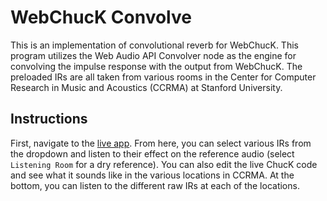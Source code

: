 # WebChucK Convolve

This is an implementation of convolutional reverb for WebChucK. This program utilizes the Web Audio API Convolver node as the engine for convolving the impulse response with the output from WebChucK. The preloaded IRs are all taken from various rooms in the Center for Computer Research in Music and Acoustics (CCRMA) at Stanford University.

## Instructions

First, navigate to the [live app](https://ccrma.stanford.edu/~eljbuck/220a/fp/). From here, you can select various IRs from the dropdown and listen to their effect on the reference audio (select `Listening Room` for a dry reference). You can also edit the live ChucK code and see what it sounds like in the various locations in CCRMA. At the bottom, you can listen to the different raw IRs at each of the locations.